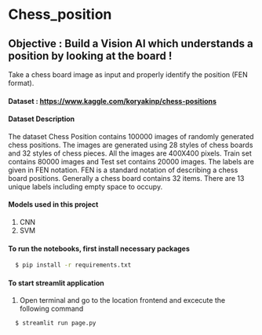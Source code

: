 # Chess_position

## Objective : Build a Vision AI which understands a position by looking at the board !
Take a chess board image as input and properly identify the position (FEN format).

#### Dataset : https://www.kaggle.com/koryakinp/chess-positions
#### Dataset Description
The dataset Chess Position contains 100000 images of randomly generated chess positions. The images are generated using 28 styles of chess boards and 32 styles of chess pieces. All the images are 400X400 pixels. Train set contains 80000 images and Test set contains 20000 images.  The labels are given in FEN notation. FEN is a standard notation of describing a chess board positions. Generally a chess board contains 32 items. There are 13 unique labels including empty space to occupy.

#### Models used in this project
1. CNN
2. SVM

#### To run the notebooks, first install necessary packages

 ```bash 
   $ pip install -r requirements.txt
   ```
#### To start streamlit application

1. Open terminal and go to the location frontend and excecute the following command
```bash
  $ streamlit run page.py
  ```

